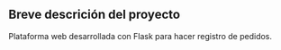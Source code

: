 ## Breve descrición del proyecto
Plataforma web desarrollada con Flask para hacer registro de pedidos.



